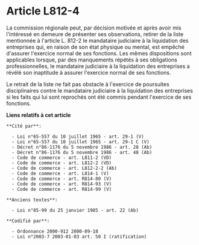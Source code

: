 # Article L812-4

La commission régionale peut, par décision motivée et après avoir mis l'intéressé en demeure de présenter ses observations,
retirer de la liste mentionnée à l'article L. 812-2 le mandataire judiciaire à la liquidation des entreprises qui, en raison
de son état physique ou mental, est empêché d'assurer l'exercice normal de ses fonctions. Les mêmes dispositions sont
applicables lorsque, par des manquements répétés à ses obligations professionnelles, le mandataire judiciaire à la
liquidation des entreprises a révélé son inaptitude à assurer l'exercice normal de ses fonctions.

Le retrait de la liste ne fait pas obstacle à l'exercice de poursuites disciplinaires contre le mandataire judiciaire à la
liquidation des entreprises si les faits qui lui sont reprochés ont été commis pendant l'exercice de ses fonctions.

**Liens relatifs à cet article**

	**Cité par**:

	  - Loi n°65-557 du 10 juillet 1965 - art. 29-1 (V)
	  - Loi n°65-557 du 10 juillet 1965 - art. 29-1 C (V)
	  - Décret n°86-1176 du 5 novembre 1986 - art. 28 (Ab)
	  - Décret n°86-1176 du 5 novembre 1986 - art. 48 (Ab)
	  - Code de commerce - art. L811-2 (VD)
	  - Code de commerce - art. L812-2 (VD)
	  - Code de commerce - art. L812-2-2 (Ab)
	  - Code de commerce - art. L814-1 (V)
	  - Code de commerce - art. R814-80 (V)
	  - Code de commerce - art. R814-93 (V)
	  - Code de commerce - art. R814-99 (V)

	**Anciens textes**:

	  - Loi n°85-99 du 25 janvier 1985 - art. 22 (Ab)

	**Codifié par**:

	  - Ordonnance 2000-912 2000-09-18
	  - Loi n°2003-7 2003-01-03 art. 50 I (ratification)
